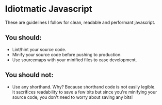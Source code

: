 # Idiotmatic Javascript


These are guidelines I follow for clean, readable and performant javascript.

## You should:

+ Lint/hint your source code.
+ Minify your source code before pushing to production.
+ Use sourcemaps with your minified files to ease development.

## You should not:

+ Use any shorthand.
    Why? Because shorthand code is not easily legible. It sacrifices readability to save a few bits but since you're minifying your source code, you don't need to worry about saving any bits!


